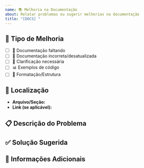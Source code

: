 ```yaml
---
name: 📚 Melhoria na Documentação
about: Relatar problemas ou sugerir melhorias na documentação
title: "[DOCS] "
---
```


## 📖 Tipo de Melhoria

<!-- Marque o tipo de melhoria necessária -->

- [ ] 📝 Documentação faltando
- [ ] 🔧 Documentação incorreta/desatualizada
- [ ] 🎯 Clarificação necessária
- [ ] 📊 Exemplos de código
- [ ] 🎨 Formatação/Estrutura

## 📍 Localização

<!-- Onde está o problema na documentação? -->

- **Arquivo/Seção:**
- **Link (se aplicável):**

## 📋 Descrição do Problema

<!-- Descreva o que está faltando ou incorreto -->

## ✅ Solução Sugerida

<!-- Como você sugere que seja corrigido/melhorado? -->

## 📝 Informações Adicionais

<!-- Qualquer contexto adicional -->
